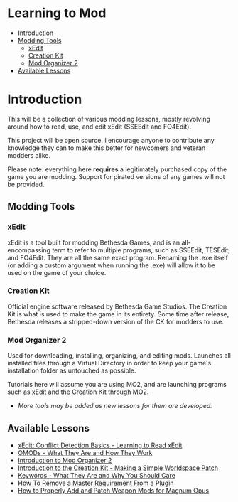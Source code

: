 # Learning to Mod

- [Introduction](#introduction)
- [Modding Tools](#modding-tools)
  - [xEdit](#xedit)
  - [Creation Kit](#creation-kit)
  - [Mod Organizer 2](#mod-organizer-2)
- [Available Lessons](#available-lessons)



# Introduction

This will be a collection of various modding lessons, mostly revolving around how to read, use, and edit xEdit (SSEEdit and FO4Edit).

This project will be open source. I encourage anyone to contribute any knowledge they can to make this better for newcomers and veteran modders alike.

Please note: everything here **requires** a legitimately purchased copy of the game you are modding. Support for pirated versions of any games will not be provided.

## Modding Tools

### xEdit

xEdit is a tool built for modding Bethesda Games, and is an all-encompassing term to refer to multiple programs, such as SSEEdit, TESEdit, and FO4Edit. They are all the same exact program. Renaming the .exe itself (or adding a custom argument when running the .exe) will allow it to be used on the game of your choice.

### Creation Kit

Official engine software released by Bethesda Game Studios. The Creation Kit is what is used to make the game in its entirety. Some time after release, Bethesda releases a stripped-down version of the CK for modders to use.

### Mod Organizer 2

Used for downloading, installing, organizing, and editing mods. Launches all installed files through a Virtual Directory in order to keep your game's installation folder as untouched as possible.

Tutorials here will assume you are using MO2, and are launching programs such as xEdit and the Creation Kit through MO2.

  -  *More tools may be added as new lessons for them are developed.*

## Available Lessons

-  [xEdit: Conflict Detection Basics - Learning to Read xEdit](https://github.com/LivelyDismay/Learn-To-Mod/blob/d2f265d8bd10b9711f2769594e7c3c5afabaf261/lessons/Conflict%20Basics.md)  
-  [OMODs - What They Are and How They Work](https://github.com/LivelyDismay/Learn-To-Mod/blob/454ff9bb7a720273f9102c56c746509fabf5268b/lessons/OMODs%20Tutorial.md)  
-  [Introduction to Mod Organizer 2](https://github.com/LivelyDismay/Learn-To-Mod/blob/45924ba2654319ba868cfa69495fb6ff3c9bfa44/lessons/Introduction%20to%20MO2.md)  
-  [Introduction to the Creation Kit - Making a Simple Worldspace Patch](https://github.com/LivelyDismay/Learn-To-Mod/blob/8058e13851771ea29cc9c7ab648f21e4e279bda2/lessons/Making%20a%20Simple%20Patch%20With%20the%20CK.md)  
-  [Keywords - What They Are and Why You Should Care](https://github.com/LivelyDismay/Learn-To-Mod/blob/cd1a2c2edc7bd9873eefa0aa8d523d8f044d8a72/lessons/Keywords%20Intro.md)  
-  [How To Remove a Master Requirement From a Plugin](https://github.com/LivelyDismay/Learn-To-Mod/blob/4975dfb6740d93d25e3eba89895238d4663aaea6/lessons/Remove%20a%20Master.md)  
-  [How to Properly Add and Patch Weapon Mods for Magnum Opus](https://github.com/LivelyDismay/Learn-To-Mod/blob/e700e10be41c1a70955e8426aee040bc647d90b3/lessons/Weapon%20Patching%20for%20Magnum%20Opus.md)  
